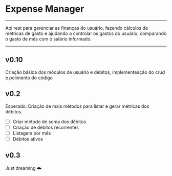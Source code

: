 # Expense Manager

---

Api rest para gerenciar as finanças do usuário, fazendo cálculos de métricas de gasto e ajudando a controlar os gastos do usuário, comparando o gasto de mês com o salário informado.

---

## v0.10

Criação básica dos módulos de usuário e debitos, implementeação do crud e polimento do código

## v0.2

Esperado: Criação de mais métodos para listar e gerar métricas dos débitos.

- [ ] Criar método de soma dos débitos
- [ ] Criação de débitos recorrentes
- [ ] Listagem por mês
- [ ] Débitos ativos

## v0.3

Just dreaming ☁️

